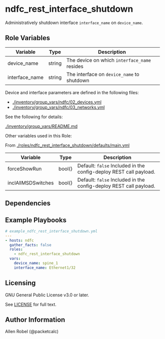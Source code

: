# ndfc_rest_interface_shutdown

Administratively shutdown interface ``interface_name`` on ``device_name``.

## Role Variables

Variable        | Type   | Description
----------------|--------|------------------------------------------------
device_name     | string | The device on which ``interface_name`` resides
interface_name  | string | The interface on ``device_name`` to shutdown

Device and interface parameters are defined in the following files:

- [./inventory/group_vars/ndfc/02_devices.yml](/inventory/group_vars/ndfc/02_devices.yml)
- [./inventory/group_vars/ndfc/03_networks.yml](/inventory/group_vars/ndfc/03_networks.yml)

See the following for details:

[./inventory/group_vars/README.md](/inventory/group_vars/README.md)

Other variables used in this Role:

From [./roles/ndfc_rest_interface_shutdown/defaults/main.yml](/roles/ndfc_rest_interface_shutdown/defaults/main.yml)

Variable           | Type   | Description
-------------------|--------|------------
forceShowRun       | bool() | Default: ``false`` Included in the config-deploy REST call payload.
inclAllMSDSwitches | bool() | Default: ``false`` Included in the config-deploy REST call payload.

## Dependencies

## Example Playbooks

```yaml
# example_ndfc_rest_interface_shutdown.yml
---
- hosts: ndfc
  gather_facts: false
  roles:
    - ndfc_rest_interface_shutdown
  vars:
    device_name: spine_1
    interface_name: Ethernet1/32
```

## Licensing

GNU General Public License v3.0 or later.

See [LICENSE](https://www.gnu.org/licenses/gpl-3.0.txt) for full text.

## Author Information

Allen Robel (@packetcalc)
